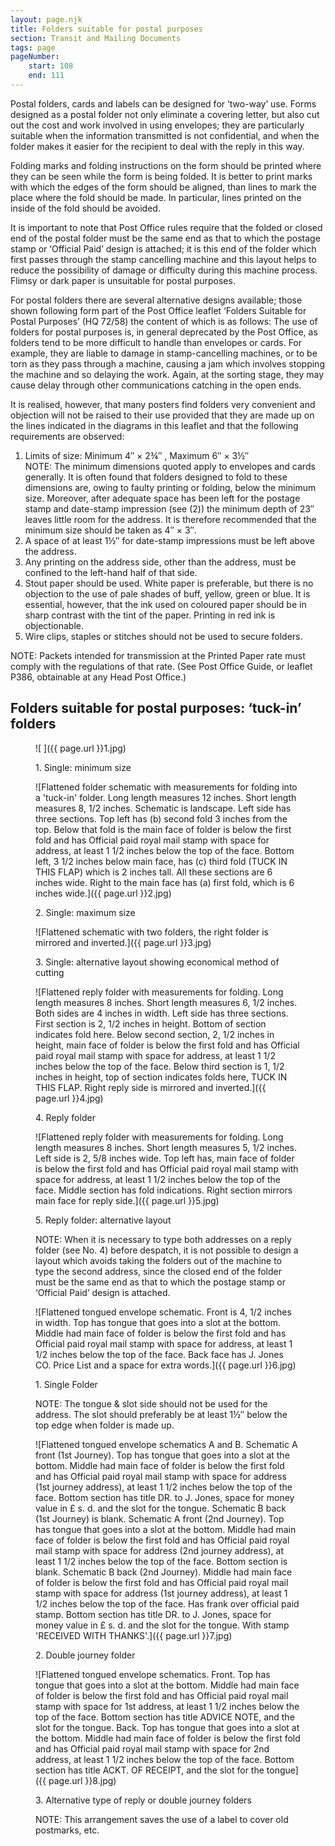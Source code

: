 ```yaml
---
layout: page.njk
title: Folders suitable for postal purposes
section: Transit and Mailing Documents
tags: page
pageNumber:
    start: 108
    end: 111
---
```


Postal folders, cards and labels can be designed for ‘two-way’ use. Forms designed as a postal folder not only eliminate a covering letter, but also cut out the cost and work involved in using envelopes; they are particularly suitable when the information transmitted is not confidential, and when the folder makes it easier for the recipient to deal with the reply in this way.

Folding marks and folding instructions on the form should be printed where they can be seen while the form is being folded. It is better to print marks with which the edges of the form should be aligned, than lines to mark the place where the fold should be made. In particular, lines printed on the inside of the fold should be avoided.

It is important to note that Post Office rules require that the folded or closed end of the postal folder must be the same end as that to which the postage stamp or ‘Official Paid’ design is attached; it is this end of the folder which first passes through the stamp cancelling machine and this layout helps to reduce the possibility of damage or difficulty during this machine process. Flimsy or dark paper is unsuitable for postal purposes.

For postal folders there are several alternative designs available; those shown following form part of the Post Office leaflet ‘Folders Suitable for Postal Purposes’ (HQ 72/58) the content of which is as follows:
The use of folders for postal purposes is, in general deprecated by the Post Office, as folders tend to be more difficult to handle than envelopes or cards. For example, they are liable to damage in stamp-cancelling machines, or to be torn as they pass through a machine, causing a jam which involves stopping the machine and so delaying the work. Again, at the sorting stage, they may cause delay through other communications catching in the open ends.

It is realised, however, that many posters find folders very convenient and objection will not be raised to their use provided that they are made up on the lines indicated in the diagrams in this leaflet and that the following requirements are observed:

1. Limits of size: Minimum 4&Prime; &times; 2&frac34;&Prime;
, Maximum 6&Prime; &times; 3&frac12;&Prime;<br/>
NOTE: The minimum dimensions quoted apply to envelopes and cards generally. It is often found that folders designed to fold to these dimensions are, owing to faulty printing or folding, below the minimum size. Moreover, after adequate space has been left for the postage stamp and date-stamp impression (see (2)) the minimum depth of 23&Prime; leaves little room for the address. It is therefore recommended that the minimum size should be taken as 4&Prime; &times; 3&Prime;.
2. A space of at least 1&frac12;&Prime; for date-stamp impressions must be left above the address.
3. Any printing on the address side, other than the address, must be confined to the left-hand half of that side.
4. Stout paper should be used. White paper is preferable, but there is no objection to the use of pale shades of buff, yellow, green or blue. It is essential, however, that the ink used on coloured paper should be in sharp contrast with the tint of the paper. Printing in red ink is objectionable.
5. Wire clips, staples or stitches should not be used to secure folders.

NOTE: Packets intended for transmission at the Printed Paper rate must comply with the regulations of that rate. (See Post Office Guide, or leaflet P386, obtainable at any Head Post Office.)

## Folders suitable for postal purposes: ‘tuck-in’ folders

<figure>

![ ]({{ page.url }}1.jpg)

<figcaption>
1. Single: minimum size
</figcaption>
</figure>
<figure>

![Flattened folder schematic with measurements for folding into a 'tuck-in' folder.
Long length measures 12 inches.
Short length measures 8, 1/2 inches.
Schematic is landscape.
Left side has three sections.
Top left has (b) second fold 3 inches from the top.
Below that fold is the main face of folder is below the first fold and has Official paid royal mail stamp with space for address, at least 1 1/2 inches below the top of the face.
Bottom left, 3 1/2 inches below main face, has (c) third fold (TUCK IN THIS FLAP) which is 2 inches tall.
All these sections are 6 inches wide.
Right to the main face has (a) first fold, which is 6 inches wide.]({{ page.url }}2.jpg)

<figcaption>
2. Single: maximum size
</figcaption>
</figure>
<figure>

![Flattened schematic with two folders, the right folder is mirrored and inverted.]({{ page.url }}3.jpg)

<figcaption>
3. Single: alternative layout showing economical method of cutting
</figcaption>
</figure>
<figure>

![Flattened reply folder with measurements for folding.
Long length measures 8 inches.
Short length measures 6, 1/2 inches.
Both sides are 4 inches in width.
Left side has three sections.
First section is 2, 1/2 inches in height.
Bottom of section indicates fold here.
Below second section, 2, 1/2 inches in height, main face of folder is below the first fold and has Official paid royal mail stamp with space for address, at least 1 1/2 inches below the top of the face.
Below third section is 1, 1/2 inches in height, top of section indicates folds here, TUCK IN THIS FLAP.
Right reply side is mirrored and inverted.]({{ page.url }}4.jpg)

<figcaption>
4. Reply folder
</figcaption>
</figure>
<figure>

![Flattened reply folder with measurements for folding.
Long length measures 8 inches.
Short length measures 5, 1/2 inches.
Left side is 2, 5/8 inches wide.
Top left has, main face of folder is below the first fold and has Official paid royal mail stamp with space for address, at least 1 1/2 inches below the top of the face.
Middle section has fold indications.
Right section mirrors main face for reply side.]({{ page.url }}5.jpg)

<figcaption>
5. Reply folder: alternative layout

NOTE: When it is necessary to type both addresses on a reply folder (see No. 4) before despatch, it is not possible to design a layout which avoids taking the folders out of the machine to type the second address, since the closed end of the folder must be the same end as that to which the postage stamp or ‘Official Paid’ design is attached.
</figcaption>
</figure>
<figure>

![Flattened tongued envelope schematic.
Front is 4, 1/2 inches in width.
Top has tongue that goes into a slot at the bottom.
Middle had main face of folder is below the first fold and has Official paid royal mail stamp with space for address, at least 1 1/2 inches below the top of the face.
Back face has J. Jones CO. Price List and a space for extra words.]({{ page.url }}6.jpg)

<figcaption>
<p>
1. Single Folder
</p>
<p>
NOTE: The tongue & slot side should not be used for the address. The slot should preferably be at least 1&frac12;&Prime; below the top edge when folder is made up.
</p>
</figcaption>
</figure>
<figure>

![Flattened tongued envelope schematics A and B.
Schematic A front (1st Journey).
Top has tongue that goes into a slot at the bottom.
Middle had main face of folder is below the first fold and has Official paid royal mail stamp with space for address (1st journey address), at least 1 1/2 inches below the top of the face.
Bottom section has title DR. to J. Jones, space for money value in £ s. d. and the slot for the tongue.
Schematic B back (1st Journey) is blank.
Schematic A front (2nd Journey).
Top has tongue that goes into a slot at the bottom.
Middle had main face of folder is below the first fold and has Official paid royal mail stamp with space for address (2nd journey address), at least 1 1/2 inches below the top of the face.
Bottom section is blank.
Schematic B back (2nd Journey).
Middle had main face of folder is below the first fold and has Official paid royal mail stamp with space for address (1st journey address), at least 1 1/2 inches below the top of the face. Has frank over official paid stamp.
Bottom section has title DR. to J. Jones, space for money value in £ s. d. and the slot for the tongue. With stamp 'RECEIVED WITH THANKS'.]({{ page.url }}7.jpg)

<figcaption>
2. Double journey folder
</figcaption>
</figure>
<figure>

![Flattened tongued envelope schematics.
Front.
Top has tongue that goes into a slot at the bottom.
Middle had main face of folder is below the first fold and has Official paid royal mail stamp with space for 1st address, at least 1 1/2 inches below the top of the face.
Bottom section has title ADVICE NOTE, and the slot for the tongue.
Back.
Top has tongue that goes into a slot at the bottom.
Middle had main face of folder is below the first fold and has Official paid royal mail stamp with space for 2nd address, at least 1 1/2 inches below the top of the face.
Bottom section has title ACKT. OF RECEIPT, and the slot for the tongue]({{ page.url }}8.jpg)

<figcaption>
3. Alternative type of reply or double journey folders

NOTE: This arrangement saves the use of a label to cover old postmarks, etc.
</figcaption>
</figure>
